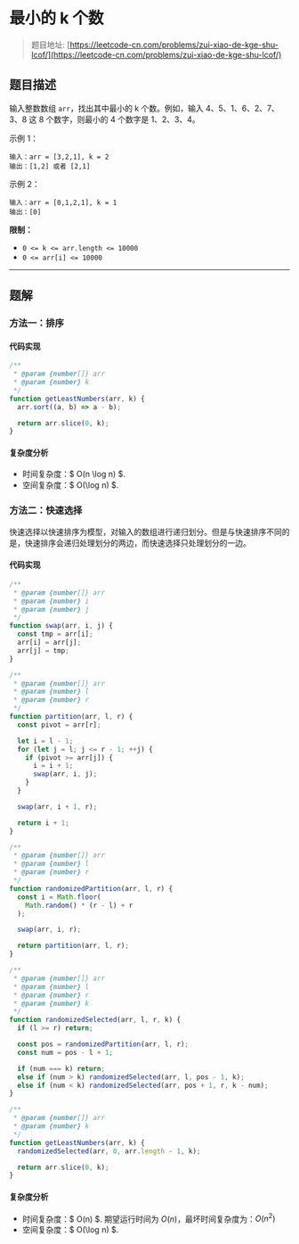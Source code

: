# 最小的 k 个数

> 题目地址: [https://leetcode-cn.com/problems/zui-xiao-de-kge-shu-lcof/](https://leetcode-cn.com/problems/zui-xiao-de-kge-shu-lcof/)

## 题目描述

输入整数数组 `arr`，找出其中最小的 k 个数。例如，输入 4、5、1、6、2、7、3、8 这 8 个数字，则最小的 4 个数字是 1、2、3、4。

示例 1：

```
输入：arr = [3,2,1], k = 2
输出：[1,2] 或者 [2,1]
```

示例 2：

```
输入：arr = [0,1,2,1], k = 1
输出：[0]
```

**限制：**

* `0 <= k <= arr.length <= 10000`
* `0 <= arr[i] <= 10000`

------

## 题解

### 方法一：排序

#### 代码实现

```js
/**
 * @param {number[]} arr
 * @param {number} k
 */
function getLeastNumbers(arr, k) {
  arr.sort((a, b) => a - b);

  return arr.slice(0, k);
}
```

#### 复杂度分析

* 时间复杂度：$ O(n \log n) $.
* 空间复杂度：$ O(\log n) $.

### 方法二：快速选择

快速选择以快速排序为模型，对输入的数组进行递归划分。但是与快速排序不同的是，快速排序会递归处理划分的两边，而快速选择只处理划分的一边。

#### 代码实现

```js
/**
 * @param {number[]} arr
 * @param {number} i
 * @param {number} j
 */
function swap(arr, i, j) {
  const tmp = arr[i];
  arr[i] = arr[j];
  arr[j] = tmp;
}

/**
 * @param {number[]} arr
 * @param {number} l
 * @param {number} r
 */
function partition(arr, l, r) {
  const pivot = arr[r];

  let i = l - 1;
  for (let j = l; j <= r - 1; ++j) {
    if (pivot >= arr[j]) {
      i = i + 1;
      swap(arr, i, j);
    }
  }

  swap(arr, i + 1, r);

  return i + 1;
}

/**
 * @param {number[]} arr
 * @param {number} l
 * @param {number} r
 */
function randomizedPartition(arr, l, r) {
  const i = Math.floor(
    Math.random() * (r - l) + r
  );

  swap(arr, i, r);

  return partition(arr, l, r);
}

/**
 * @param {number[]} arr
 * @param {number} l
 * @param {number} r
 * @param {number} k
 */
function randomizedSelected(arr, l, r, k) {
  if (l >= r) return;

  const pos = randomizedPartition(arr, l, r);
  const num = pos - l + 1;

  if (num === k) return;
  else if (num > k) randomizedSelected(arr, l, pos - 1, k);
  else if (num < k) randomizedSelected(arr, pos + 1, r, k - num);
}

/**
 * @param {number[]} arr
 * @param {number} k
 */
function getLeastNumbers(arr, k) {
  randomizedSelected(arr, 0, arr.length - 1, k);

  return arr.slice(0, k);
}
```

#### 复杂度分析

* 时间复杂度：$ O(n) $. 期望运行时间为 $O(n)$，最坏时间复杂度为：$O(n^2)$
* 空间复杂度：$ O(\log n) $.
